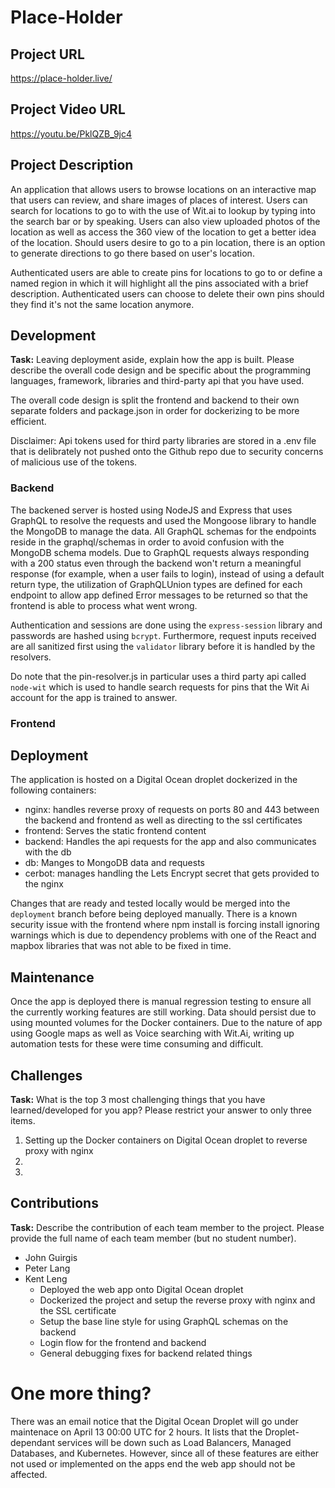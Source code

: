 # Place-Holder

## Project URL

https://place-holder.live/

## Project Video URL 

https://youtu.be/PklQZB_9jc4

## Project Description

An application that allows users to browse locations on an interactive map that users can review, and share images of places of interest. Users can search for locations to go to with the use of Wit.ai to lookup by typing into the search bar or by speaking. Users can also view uploaded photos of the location as well as access the 360 view of the location to get a better idea of the location. Should users desire to go to a pin location, there is an option to generate directions to go there based on user's location. 

Authenticated users are able to create pins for locations to go to or define a named region in which it will highlight all the pins associated with a brief description. Authenticated users can choose to delete their own pins should they find it's not the same location anymore.

## Development

**Task:** Leaving deployment aside, explain how the app is built. Please describe the overall code design and be specific about the programming languages, framework, libraries and third-party api that you have used. 

The overall code design is split the frontend and backend to their own separate folders and package.json in order for dockerizing to be more efficient.

Disclaimer: Api tokens used for third party libraries are stored in a .env file that is delibrately not pushed onto the Github repo due to security concerns of malicious use of the tokens.

### Backend
The backened server is hosted using NodeJS and Express that uses GraphQL to resolve the requests and used the Mongoose library to handle the MongoDB to manage the data. All GraphQL schemas for the endpoints reside in the graphql/schemas in order to avoid confusion with the MongoDB schema models. Due to GraphQL requests always responding with a 200 status even through the backend won't return a meaningful response (for example, when a user fails to login), instead of using a default return type, the utilization of GraphQLUnion types are defined for each endpoint to allow app defined Error messages to be returned so that the frontend is able to process what went wrong.

Authentication and sessions are done using the `express-session` library and passwords are hashed using `bcrypt`. Furthermore, request inputs received are all sanitized first using the `validator` library before it is handled by the resolvers.

Do note that the pin-resolver.js in particular uses a third party api called `node-wit` which is used to handle search requests for pins that the Wit Ai account for the app is trained to answer.

### Frontend

## Deployment

The application is hosted on a Digital Ocean droplet dockerized in the following containers:
  - nginx: handles reverse proxy of requests on ports 80 and 443 between the backend and frontend as well as directing to the ssl certificates
  - frontend: Serves the static frontend content
  - backend: Handles the api requests for the app and also communicates with the db
  - db: Manges to MongoDB data and requests
  - cerbot: manages handling the Lets Encrypt secret that gets provided to the nginx

Changes that are ready and tested locally would be merged into the `deployment` branch before being deployed manually. There is a known security issue with the frontend where npm install is forcing install ignoring warnings which is due to dependency problems with one of the React and mapbox libraries that was not able to be fixed in time.


## Maintenance

Once the app is deployed there is manual regression testing to ensure all the currently working features are still working. Data should persist due to using mounted volumes for the Docker containers. Due to the nature of app using Google maps as well as Voice searching with Wit.Ai, writing up automation tests for these were time consuming and difficult. 

## Challenges

**Task:** What is the top 3 most challenging things that you have learned/developed for you app? Please restrict your answer to only three items. 

1. Setting up the Docker containers on Digital Ocean droplet to reverse proxy with nginx
2.
3. 

## Contributions

**Task:** Describe the contribution of each team member to the project. Please provide the full name of each team member (but no student number). 

- John Guirgis 
- Peter Lang 
- Kent Leng
    - Deployed the web app onto Digital Ocean droplet
    - Dockerized the project and setup the reverse proxy with nginx and the SSL certificate
    - Setup the base line style for using GraphQL schemas on the backend
    - Login flow for the frontend and backend
    - General debugging fixes for backend related things

# One more thing? 

There was an email notice that the Digital Ocean Droplet will go under maintenace on April 13 00:00 UTC for 2 hours. It lists that the Droplet-dependant services will be down such as Load Balancers, Managed Databases, and Kubernetes. However, since all of these features are either not used or implemented on the apps end the web app should not be affected. 
